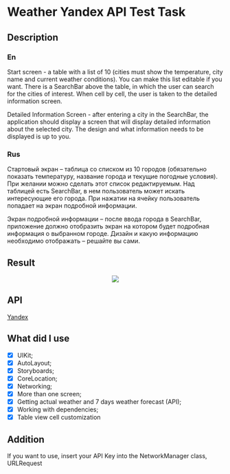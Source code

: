 # Weather Yandex API Test Task
## Description
### En
Start screen - a table with a list of 10 (cities must show the temperature, city name and current weather conditions). 
You can make this list editable if you want. There is a SearchBar above the table, in which the user can search for the cities of interest. 
When cell by cell, the user is taken to the detailed information screen.

Detailed Information Screen - after entering a city in the SearchBar, the application should display a screen that will display detailed
information about the selected city. The design and what information needs to be displayed is up to you.

### Rus
Стартовый экран – таблица со списком из 10 городов (обязательно показать температуру, название города и текущие погодные условия).
При желании можно сделать этот список редактируемым. Над таблицей есть SearchBar, в нем пользователь может искать интересующие его города. 
При нажатии на ячейку пользователь попадает на экран подробной информации.

Экран подробной информации – после ввода города в SearchBar, приложение должно отобразить экран на котором будет подробная информация
о выбранном городе. Дизайн и какую информацию необходимо отображать – решайте вы сами.

## Result
<p align="center">
<img src="https://github.com/ipv02/WeatherTestTask/blob/main/Gif/WeatherTestTask.gif" /></p>

## API
[Yandex](https://yandex.ru/dev/weather/doc/dg/concepts/about.html)  
 

## What did I use
- [x] UIKit;
- [x] AutoLayout;
- [x] Storyboards;
- [x] CoreLocation;
- [x] Networking;
- [x] More than one screen; 
- [x] Getting actual weather and 7 days weather forecast (API);
- [x] Working with dependencies;
- [x] Table view cell customization

## Addition
If you want to use, insert your API Key into the NetworkManager class, URLRequest
